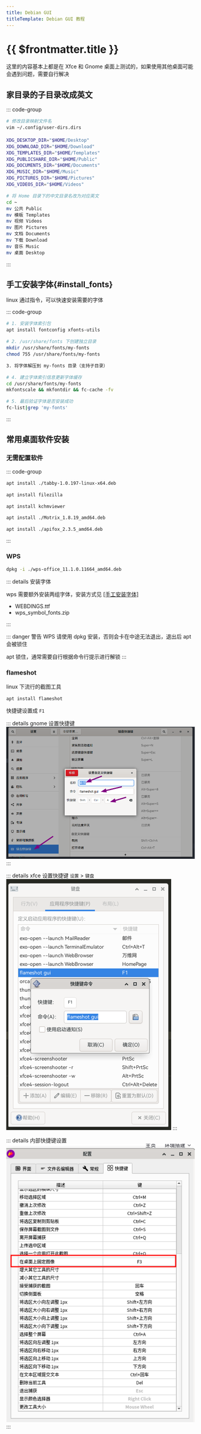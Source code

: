 ```yaml
---
title: Debian GUI
titleTemplate: Debian GUI 教程
---
```


# {{ $frontmatter.title }}

这里的内容基本上都是在 Xfce 和 Gnome 桌面上测试的，如果使用其他桌面可能会遇到问题，需要自行解决

## 家目录的子目录改成英文

::: code-group

```bash [修改目录映射]
# 修改目录映射文件名
vim ~/.config/user-dirs.dirs

XDG_DESKTOP_DIR="$HOME/Desktop"
XDG_DOWNLOAD_DIR="$HOME/Download"
XDG_TEMPLATES_DIR="$HOME/Templates"
XDG_PUBLICSHARE_DIR="$HOME/Public"
XDG_DOCUMENTS_DIR="$HOME/Documents"
XDG_MUSIC_DIR="$HOME/Music"
XDG_PICTURES_DIR="$HOME/Pictures"
XDG_VIDEOS_DIR="$HOME/Videos"
```

```bash [修改目录名]
# 将 Home 目录下的中文目录名改为对应英文
cd ~
mv 公共 Public
mv 模板 Templates
mv 视频 Videos
mv 图片 Pictures
mv 文档 Documents
mv 下载 Download
mv 音乐 Music
mv 桌面 Desktop
```

:::

## 手工安装字体{#install_fonts}

linux 通过指令，可以快速安装需要的字体

::: code-group

```bash [安装包]
# 1. 安装字体索引包
apt install fontconfig xfonts-utils
```

```bash [创建目录]
# 2. /usr/share/fonts 下创建独立目录
mkdir /usr/share/fonts/my-fonts
chmod 755 /usr/share/fonts/my-fonts
```

```txt [解压]
3. 将字体解压到 my-fonts 目录（支持子目录）
```

```bash [建立索引]
# 4. 建立字体索引信息更新字体缓存
cd /usr/share/fonts/my-fonts
mkfontscale && mkfontdir && fc-cache -fv
```

```bash [验证字体]
# 5. 最后验证字体是否安装成功
fc-list|grep 'my-fonts'
```

:::

## 常用桌面软件安装

### 无需配置软件

::: code-group

```bash [ssh终端]
apt install ./tabby-1.0.197-linux-x64.deb
```

```bash [ftp传输]
apt install filezilla
```

```bash [chm工具]
apt install kchmviewer
```

```bash [下载工具]
apt install ./Motrix_1.8.19_amd64.deb
```

```bash [API开发]
apt install ./apifox_2.3.5_amd64.deb
```

:::

### WPS

```bash
dpkg -i ./wps-office_11.1.0.11664_amd64.deb
```

::: details 安装字体

wps 需要额外安装两组字体，安装方式见 [[手工安装字体]](#install_fonts)

- WEBDINGS.ttf
- wps_symbol_fonts.zip

:::

::: danger 警告
WPS 请使用 dpkg 安装，否则会卡在中途无法退出，退出后 apt 会被锁住

apt 锁住，通常需要自行根据命令行提示进行解锁
:::

### flameshot

linux 下流行的截图工具

```bash
apt install flameshot
```

快捷键设置成 `F1`

::: details gnome 设置快捷键
![截图全局快捷键](/assets/debian/gui/001.png)
:::

::: details xfce 设置快捷键
`设置` > `键盘`
![截图全局快捷键](/assets/debian/gui/002.png)
:::

::: details 内部快捷键设置
![截图全局快捷键](/assets/debian/gui/003.png)
:::
